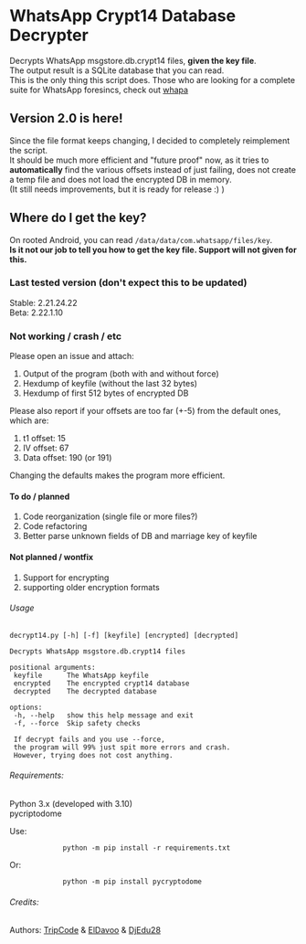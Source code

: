 # WhatsApp Crypt14 Database Decrypter
Decrypts WhatsApp msgstore.db.crypt14 files, **given the key file**.  
The output result is a SQLite database that you can read.  
This is the only thing this script does. Those who are looking for a complete suite for
WhatsApp foresincs, check out [whapa](https://github.com/B16f00t/whapa)
## Version 2.0 is here!
Since the file format keeps changing, I decided to completely reimplement the script.  
It should be much more efficient and "future proof" now,
as it tries to **automatically** find the various offsets instead of just failing,
does not create a temp file and does not load the encrypted DB in memory.  
(It still needs improvements, but it is ready for release :) )

## Where do I get the key?
On rooted Android, you can read  `/data/data/com.whatsapp/files/key`.  
**Is it not our job to tell you how to get the key file. Support will not given for this.**  

### Last tested version (don't expect this to be updated)
Stable: 2.21.24.22  
Beta: 2.22.1.10

### Not working / crash / etc

Please open an issue and attach:
1) Output of the program (both with and without force)
2) Hexdump of keyfile (without the last 32 bytes)
3) Hexdump of first 512 bytes of encrypted DB

Please also report if your offsets are too far (+-5)
from the default ones, which are:
1) t1 offset: 15
2) IV offset: 67
3) Data offset: 190 (or 191)

Changing the defaults makes the program more efficient.

#### To do / planned

1) Code reorganization (single file or more files?)
2) Code refactoring
3) Better parse unknown fields of DB and marriage key of keyfile

#### Not planned / wontfix

1) Support for encrypting
2) supporting older encryption formats

###### Usage
 ```
 decrypt14.py [-h] [-f] [keyfile] [encrypted] [decrypted]

Decrypts WhatsApp msgstore.db.crypt14 files

positional arguments:
  keyfile      The WhatsApp keyfile
  encrypted    The encrypted crypt14 database
  decrypted    The decrypted database

options:
  -h, --help   show this help message and exit
  -f, --force  Skip safety checks
  
  If decrypt fails and you use --force, 
  the program will 99% just spit more errors and crash.  
  However, trying does not cost anything.
 ```  
###### Requirements:

Python 3.x (developed with 3.10)    
pycriptodome  

Use:
 ```
              python -m pip install -r requirements.txt
 ```
  Or:
 ```
              python -m pip install pycryptodome
 ```
###### Credits:
 Authors: [TripCode](https://github.com/TripCode) & [ElDavoo](https://github.com/ElDavoo) & [DjEdu28](https://github.com/DjEdu28)
